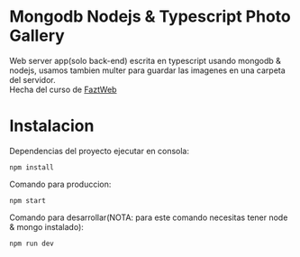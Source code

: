 # Mongodb Nodejs & Typescript Photo Gallery
Web server app(solo back-end) escrita en typescript usando mongodb & nodejs, usamos tambien multer para guardar las imagenes en una carpeta del servidor.<br> Hecha del curso de [FaztWeb](https://www.youtube.com/watch?v=OMBwyCNmoPY&t=1981s)

# Instalacion 
Dependencias del proyecto ejecutar en consola:
```
npm install 
```
Comando para produccion:
```
npm start
```
Comando para desarrollar(NOTA: para este comando necesitas tener node & mongo instalado):
```
npm run dev
```